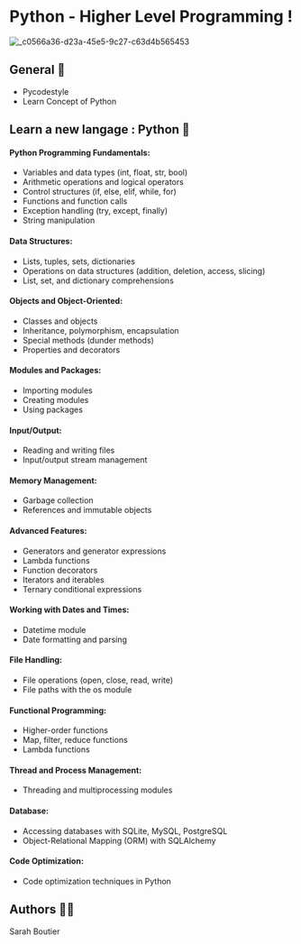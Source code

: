# Python - Higher Level Programming !

![_c0566a36-d23a-45e5-9c27-c63d4b565453](https://github.com/savvyh/holbertonschool-higher_level_programming/assets/139894873/67817c5e-32eb-4ed2-a940-59cd5bda4df8)

## General :100:
- Pycodestyle
- Learn Concept of Python

## Learn a new langage : Python 🐍

#### Python Programming Fundamentals:
* Variables and data types (int, float, str, bool)
* Arithmetic operations and logical operators
* Control structures (if, else, elif, while, for)
* Functions and function calls
* Exception handling (try, except, finally)
* String manipulation

#### Data Structures:
* Lists, tuples, sets, dictionaries
* Operations on data structures (addition, deletion, access, slicing)
* List, set, and dictionary comprehensions

#### Objects and Object-Oriented:
* Classes and objects
* Inheritance, polymorphism, encapsulation
* Special methods (dunder methods)
* Properties and decorators

#### Modules and Packages:
* Importing modules
* Creating modules
* Using packages

#### Input/Output:
* Reading and writing files
* Input/output stream management

#### Memory Management:
* Garbage collection
* References and immutable objects

#### Advanced Features:
* Generators and generator expressions
* Lambda functions
* Function decorators
* Iterators and iterables
* Ternary conditional expressions

#### Working with Dates and Times:
* Datetime module
* Date formatting and parsing

#### File Handling:
* File operations (open, close, read, write)
* File paths with the os module

#### Functional Programming:
* Higher-order functions
* Map, filter, reduce functions
* Lambda functions

#### Thread and Process Management:
* Threading and multiprocessing modules

#### Database:
* Accessing databases with SQLite, MySQL, PostgreSQL
* Object-Relational Mapping (ORM) with SQLAlchemy

#### Code Optimization:
* Code optimization techniques in Python

## Authors 🧞‍♀️
Sarah Boutier
